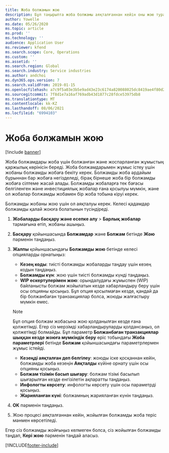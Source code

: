 ```yaml
---
title: Жоба болжамын жою
description: Бұл тақырыпта жоба болжамы аяқталғаннан кейін оны жою туралы ақпарат берілген.
author: Yowelle
ms.date: 05/26/2020
ms.topic: article
ms.prod: ''
ms.technology: ''
audience: Application User
ms.reviewer: kfend
ms.search.scope: Core, Operations
ms.custom: ''
ms.assetid: ''
ms.search.region: Global
ms.search.industry: Service industries
ms.author: andchoi
ms.dyn365.ops.version: 7
ms.search.validFrom: 2019-01-15
ms.openlocfilehash: a7c9f5a03e3b5e9ad43e23c6174a820088025dc8419ae4f80d247d69e80c8038
ms.sourcegitcommit: 7f8d1e7a16af769adb43d1877c28fdce53975db8
ms.translationtype: MT
ms.contentlocale: kk-KZ
ms.lasthandoff: 08/06/2021
ms.locfileid: "6994103"
---
```

# <a name="eliminate-a-project-estimate"></a>Жоба болжамын жою

[!include [banner](../includes/banner.md)]

Жоба болжамдары жоба үшін болжанған және жоспарланған жұмыстың қаржылық көрінісін береді. Жоба болжамдарымен жұмыс істеу үшін жобаны болжамды жобаға бекіту керек. Болжамды жоба әрдайым бұрыннан бар жобаға негізделеді, бірақ бірнеше жоба бір болжамды жобаға сілтеме жасай алады. Болжамды жобаларға тек бағасы белгіленген және инвестициялық жобалар ғана қосылуы мүмкін, және ол жобалар болжамды жобамен бір жоба тобына кіруі керек.

Болжамды жобаны жою үшін ол аяқталуы керек. Келесі қадамдар болжамды қалай жоюға болатынын түсіндіреді.

1. **Жобаларды басқару және есепке алу** > **Барлық жобалар** тармағына өтіп, жобаны ашыңыз. 
2. **Басқару** қойыншасында **Болжамдар** және **Болжам** бетінде **Жою** пәрменін таңдаңыз.
3. **Жалпы** қойыншасындағы **Болжамды жою** бетінде келесі опцияларды орнатыңыз:

   - **Кезең коды**: тиісті болжамды жобаларды таңдау үшін кезең кодын таңдаңыз. 
   - **Болжамды күн**: жою үшін тиісті болжамды күнді таңдаңыз.
   - **WIP ескертулерімен жою**: орындалудағы жұмыспен (WIP) байланысты болжам жойылатын кезде хабарландыру беру үшін осы опцияны қосыңыз. Бұл опция қосылмаған кезде, қандай да бір болжанбаған транзакциялар болса, жоюды жалғастыру мүмкін емес. 
   > [!NOTE]
   > Бұл опция болжам жобасына жою қолданылған кезде ғана қолжетімді. Егер сіз мерзімді хабарландыруларды қолдансаңыз, ол қолжетімді болмайды. Бұл параметр **Болжанбаған транзакциялар шыққан кезде жоюға мүмкіндік беру** өріс тобындағы **Жоба параметрлері** бетінде **Болжам** қойыншасындағы параметрлермен жұмыс істейді.
   - **Кезеңді аяқталған деп белгілеу**: жоюды іске қосқаннан кейін, болжамды жоба кезеңін **Аяқталды** күйіне орнату үшін осы опцияны қосыңыз.
   - **Болжам тізімін басып шығару**: болжам тізімі басылып шығарылған кезде енгізілетін ақпаратты таңдаңыз.
   - **Инфологты көрсету**: инфологты көрсету үшін осы параметрді қосыңыз.
   - **Жарияланған күні**: болжамның жарияланған күнін таңдаңыз.

4.  **OK** пәрменін таңдаңыз.
5. Жою процесі аяқталғаннан кейін, жойылған болжамды жоба теріс мәнмен көрсетіледі. 

Егер сіз болжамды жойғыңыз келмеген болса, сіз жойылған болжамды таңдап, **Кері жою** пәрменін таңдай аласыз.   


[!INCLUDE[footer-include](../includes/footer-banner.md)]